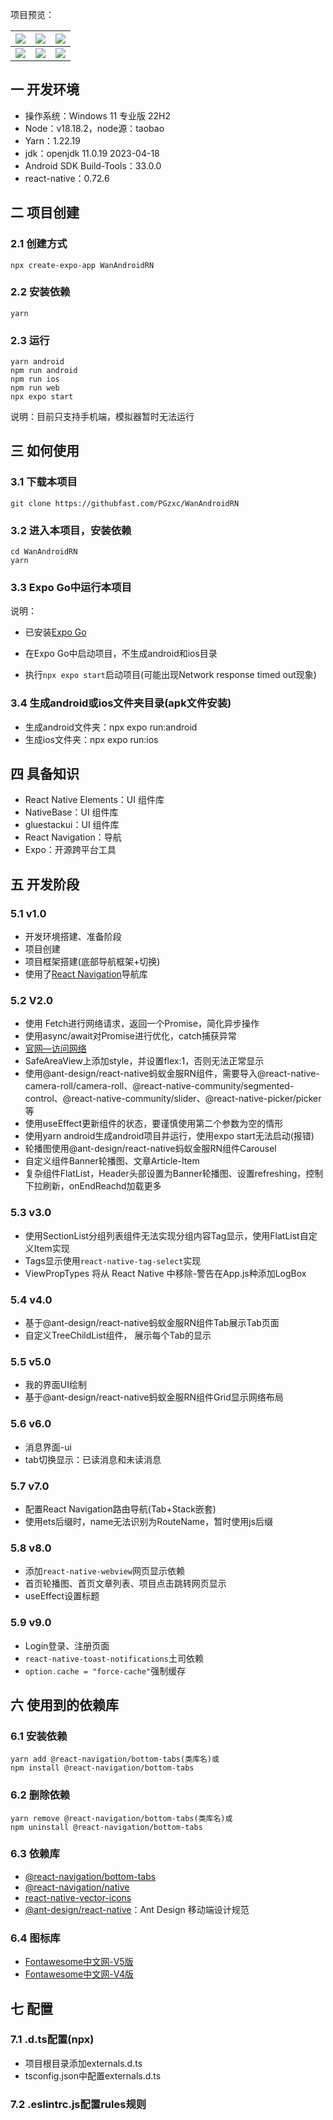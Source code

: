 项目预览：

| ![][1] | ![][2] | ![][3] |
| ------ | ------ | ------ |
| ![][4] | ![][5] | ![][6] |

## 一 开发环境

* 操作系统：Windows 11 专业版 22H2
* Node：v18.18.2，node源：taobao
* Yarn：1.22.19
* jdk：openjdk 11.0.19 2023-04-18
* Android SDK Build-Tools：33.0.0
* react-native：0.72.6

## 二 项目创建

### 2.1 创建方式

```
npx create-expo-app WanAndroidRN
```

### 2.2 安装依赖

```
yarn
```

### 2.3 运行

```
yarn android
npm run android
npm run ios
npm run web
npx expo start
```

说明：目前只支持手机端，模拟器暂时无法运行

## 三 如何使用

### 3.1 下载本项目

```
git clone https://githubfast.com/PGzxc/WanAndroidRN
```

### 3.2 进入本项目，安装依赖

```
cd WanAndroidRN
yarn
```

### 3.3 Expo Go中运行本项目

说明：

* 已安装[Expo Go](https://expo.dev/client)
* 在Expo Go中启动项目，不生成android和ios目录

* 执行`npx expo start`启动项目(可能出现Network response timed out现象)

### 3.4 生成android或ios文件夹目录(apk文件安装)

* 生成android文件夹：npx expo run:android
* 生成ios文件夹：npx expo run:ios

## 四 具备知识

* React Native Elements：UI 组件库
* NativeBase：UI 组件库
* gluestackui：UI 组件库
* React Navigation：导航
* Expo：开源跨平台工具

## 五 开发阶段

### 5.1 v1.0

* 开发环境搭建、准备阶段
* 项目创建
* 项目框架搭建(底部导航框架+切换)
* 使用了[React Navigation](https://reactnavigation.org/)导航库

### 5.2 V2.0

* 使用 Fetch进行网络请求，返回一个Promise，简化异步操作
* 使用async/await对Promise进行优化，catch捕获异常
* [官网—访问网络](https://reactnative.cn/docs/network)
* SafeAreaView上添加style，并设置flex:1，否则无法正常显示
* 使用@ant-design/react-native蚂蚁金服RN组件，需要导入@react-native-camera-roll/camera-roll、@react-native-community/segmented-control、@react-native-community/slider、@react-native-picker/picker等
* 使用useEffect更新组件的状态，要谨慎使用第二个参数为空的情形
* 使用yarn android生成android项目并运行，使用expo start无法启动(报错)
* 轮播图使用@ant-design/react-native蚂蚁金服RN组件Carousel
* 自定义组件Banner轮播图、文章Article-Item
* 复杂组件FlatList，Header头部设置为Banner轮播图、设置refreshing，控制下拉刷新，onEndReachd加载更多

### 5.3 v3.0

* 使用SectionList分组列表组件无法实现分组内容Tag显示，使用FlatList自定义Item实现
* Tags显示使用`react-native-tag-select`实现
* ViewPropTypes 将从 React Native 中移除-警告在App.js种添加LogBox

### 5.4 v4.0

* 基于@ant-design/react-native蚂蚁金服RN组件Tab展示Tab页面
* 自定义TreeChildList组件， 展示每个Tab的显示

### 5.5 v5.0

* 我的界面UI绘制
* 基于@ant-design/react-native蚂蚁金服RN组件Grid显示网络布局

### 5.6 v6.0

* 消息界面-ui
* tab切换显示：已读消息和未读消息

### 5.7 v7.0

* 配置React Navigation路由导航(Tab+Stack嵌套)
* 使用ets后缀时，name无法识别为RouteName，暂时使用js后缀

### 5.8 v8.0

* 添加`react-native-webview`网页显示依赖
* 首页轮播图、首页文章列表、项目点击跳转网页显示
* useEffect设置标题

### 5.9 v9.0

* Login登录、注册页面
* `react-native-toast-notifications`土司依赖
* `option.cache = "force-cache"`强制缓存

## 六 使用到的依赖库

### 6.1 安装依赖

```
yarn add @react-navigation/bottom-tabs(类库名)或
npm install @react-navigation/bottom-tabs
```

### 6.2 删除依赖

```
yarn remove @react-navigation/bottom-tabs(类库名)或
npm uninstall @react-navigation/bottom-tabs
```

### 6.3 依赖库

* [@react-navigation/bottom-tabs](https://www.npmjs.com/package/@react-navigation/bottom-tabs)
* [@react-navigation/native](https://www.npmjs.com/package/@react-navigation/native)
* [react-native-vector-icons](https://www.npmjs.com/package/react-native-vector-icons)
* [@ant-design/react-native](https://github.com/ant-design/ant-design-mobile-rn)：Ant Design 移动端设计规范

### 6.4 图标库

* [Fontawesome中文网-V5版](https://fontawesome.com.cn/v5)
* [Fontawesome中文网-V4版](https://fontawesome.com.cn/v4/cheatsheet)

## 七 配置

### 7.1 .d.ts配置(npx)

* 项目根目录添加externals.d.ts
* tsconfig.json中配置externals.d.ts

### 7.2 .eslintrc.js配置rules规则



[1]:https://jsd.onmicrosoft.cn/gh/PGzxc/CDN/blog-resume/rn-waz-home-1.jpg
[2]:https://jsd.onmicrosoft.cn/gh/PGzxc/CDN/blog-resume/rn-waz-nav-2.jpg
[3]:https://jsd.onmicrosoft.cn/gh/PGzxc/CDN/blog-resume/rn-waz-project-3.jpg
[4]:https://jsd.onmicrosoft.cn/gh/PGzxc/CDN/blog-resume/rn-waz-msg-unread-4.jpg
[5]:https://jsd.onmicrosoft.cn/gh/PGzxc/CDN/blog-resume/rn-waz-me-unlogin-5.jpg
[6]:https://jsd.onmicrosoft.cn/gh/PGzxc/CDN/blog-resume/rn-waz-me-login-6.jpg
